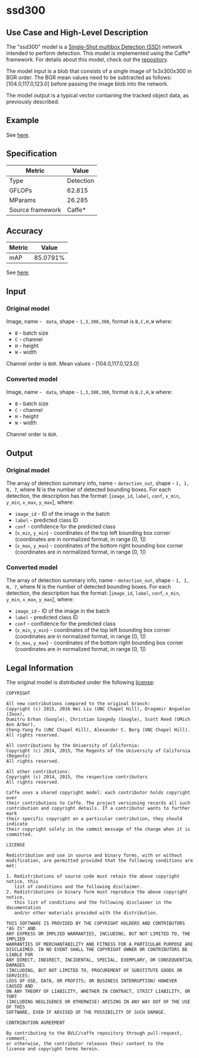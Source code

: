 # ssd300

## Use Case and High-Level Description

The "ssd300" model is a [Single-Shot multibox Detection (SSD)](https://arxiv.org/abs/1512.02325) network intended to perform detection. This model is implemented using the Caffe\* framework. For details about this model, check out the [repository](https://github.com/weiliu89/caffe/tree/ssd).

The model input is a blob that consists of a single image of 1x3x300x300 in BGR order.  The BGR mean values need to be subtracted as follows: [104.0,117.0,123.0] before passing the image blob into the network.

The model output is a typical vector containing the tracked object data, as previously described.

## Example

See [here](https://github.com/weiliu89/caffe/tree/ssd).

## Specification

| Metric            | Value         |
|-------------------|---------------|
| Type              | Detection     |
| GFLOPs            | 62.815        |
| MParams           | 26.285        |
| Source framework  | Caffe\*         |

## Accuracy

| Metric | Value |
| ------ | ----- |
|  mAP | 85.0791%|

See [here](https://github.com/weiliu89/caffe/tree/ssd).

## Input

### Original model

Image, name - ` data`, shape - `1,3,300,300`, format is `B,C,H,W` where:

- `B` - batch size
- `C` - channel
- `H` - height
- `W` - width

Channel order is `BGR`.
Mean values - [104.0,117.0,123.0]

### Converted model

Image, name - ` data`, shape - `1,3,300,300`, format is `B,C,H,W` where:

- `B` - batch size
- `C` - channel
- `H` - height
- `W` - width

Channel order is `BGR`.

## Output

### Original model

The array of detection summary info, name - `detection_out`,  shape - `1, 1, N, 7`, where N is the number of detected bounding boxes. For each detection, the description has the format:
[`image_id`, `label`, `conf`, `x_min`, `y_min`, `x_max`, `y_max`], where:

- `image_id` - ID of the image in the batch
- `label` - predicted class ID
- `conf` - confidence for the predicted class
- (`x_min`, `y_min`) - coordinates of the top left bounding box corner (coordinates are in normalized format, in range [0, 1])
- (`x_max`, `y_max`) - coordinates of the bottom right bounding box corner  (coordinates are in normalized format, in range [0, 1])

### Converted model

The array of detection summary info, name - `detection_out`,  shape - `1, 1, N, 7`, where N is the number of detected bounding boxes. For each detection, the description has the format:
[`image_id`, `label`, `conf`, `x_min`, `y_min`, `x_max`, `y_max`], where:

- `image_id` - ID of the image in the batch
- `label` - predicted class ID
- `conf` - confidence for the predicted class
- (`x_min`, `y_min`) - coordinates of the top left bounding box corner (coordinates are in normalized format, in range [0, 1])
- (`x_max`, `y_max`) - coordinates of the bottom right bounding box corner  (coordinates are in normalized format, in range [0, 1])

## Legal Information

The original model is distributed under the following
[license](https://raw.githubusercontent.com/weiliu89/caffe/ssd/LICENSE):

```
COPYRIGHT

All new contributions compared to the original branch:
Copyright (c) 2015, 2016 Wei Liu (UNC Chapel Hill), Dragomir Anguelov (Zoox),
Dumitru Erhan (Google), Christian Szegedy (Google), Scott Reed (UMich Ann Arbor),
Cheng-Yang Fu (UNC Chapel Hill), Alexander C. Berg (UNC Chapel Hill).
All rights reserved.

All contributions by the University of California:
Copyright (c) 2014, 2015, The Regents of the University of California (Regents)
All rights reserved.

All other contributions:
Copyright (c) 2014, 2015, the respective contributors
All rights reserved.

Caffe uses a shared copyright model: each contributor holds copyright over
their contributions to Caffe. The project versioning records all such
contribution and copyright details. If a contributor wants to further mark
their specific copyright on a particular contribution, they should indicate
their copyright solely in the commit message of the change when it is
committed.

LICENSE

Redistribution and use in source and binary forms, with or without
modification, are permitted provided that the following conditions are met:

1. Redistributions of source code must retain the above copyright notice, this
   list of conditions and the following disclaimer.
2. Redistributions in binary form must reproduce the above copyright notice,
   this list of conditions and the following disclaimer in the documentation
   and/or other materials provided with the distribution.

THIS SOFTWARE IS PROVIDED BY THE COPYRIGHT HOLDERS AND CONTRIBUTORS "AS IS" AND
ANY EXPRESS OR IMPLIED WARRANTIES, INCLUDING, BUT NOT LIMITED TO, THE IMPLIED
WARRANTIES OF MERCHANTABILITY AND FITNESS FOR A PARTICULAR PURPOSE ARE
DISCLAIMED. IN NO EVENT SHALL THE COPYRIGHT OWNER OR CONTRIBUTORS BE LIABLE FOR
ANY DIRECT, INDIRECT, INCIDENTAL, SPECIAL, EXEMPLARY, OR CONSEQUENTIAL DAMAGES
(INCLUDING, BUT NOT LIMITED TO, PROCUREMENT OF SUBSTITUTE GOODS OR SERVICES;
LOSS OF USE, DATA, OR PROFITS; OR BUSINESS INTERRUPTION) HOWEVER CAUSED AND
ON ANY THEORY OF LIABILITY, WHETHER IN CONTRACT, STRICT LIABILITY, OR TORT
(INCLUDING NEGLIGENCE OR OTHERWISE) ARISING IN ANY WAY OUT OF THE USE OF THIS
SOFTWARE, EVEN IF ADVISED OF THE POSSIBILITY OF SUCH DAMAGE.

CONTRIBUTION AGREEMENT

By contributing to the BVLC/caffe repository through pull-request, comment,
or otherwise, the contributor releases their content to the
license and copyright terms herein.
```
